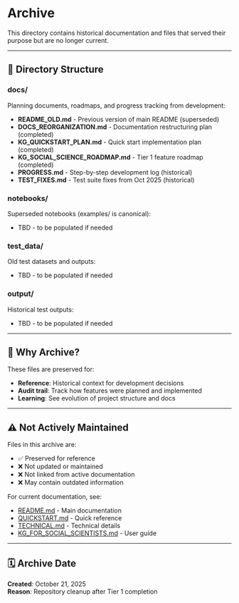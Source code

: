 # Archive

This directory contains historical documentation and files that served their purpose but are no longer current.

---

## 📁 Directory Structure

### docs/
Planning documents, roadmaps, and progress tracking from development:

- **README_OLD.md** - Previous version of main README (superseded)
- **DOCS_REORGANIZATION.md** - Documentation restructuring plan (completed)
- **KG_QUICKSTART_PLAN.md** - Quick start implementation plan (completed)
- **KG_SOCIAL_SCIENCE_ROADMAP.md** - Tier 1 feature roadmap (completed)
- **PROGRESS.md** - Step-by-step development log (historical)
- **TEST_FIXES.md** - Test suite fixes from Oct 2025 (historical)

### notebooks/
Superseded notebooks (examples/ is canonical):
- TBD - to be populated if needed

### test_data/
Old test datasets and outputs:
- TBD - to be populated if needed

### output/
Historical test outputs:
- TBD - to be populated if needed

---

## 📝 Why Archive?

These files are preserved for:
- **Reference**: Historical context for development decisions
- **Audit trail**: Track how features were planned and implemented
- **Learning**: See evolution of project structure and docs

---

## ⚠️ Not Actively Maintained

Files in this archive are:
- ✅ Preserved for reference
- ❌ Not updated or maintained
- ❌ Not linked from active documentation
- ❌ May contain outdated information

For current documentation, see:
- [README.md](../README.md) - Main documentation
- [QUICKSTART.md](../QUICKSTART.md) - Quick reference
- [TECHNICAL.md](../TECHNICAL.md) - Technical details
- [KG_FOR_SOCIAL_SCIENTISTS.md](../KG_FOR_SOCIAL_SCIENTISTS.md) - User guide

---

## 🗓️ Archive Date

**Created**: October 21, 2025  
**Reason**: Repository cleanup after Tier 1 completion

